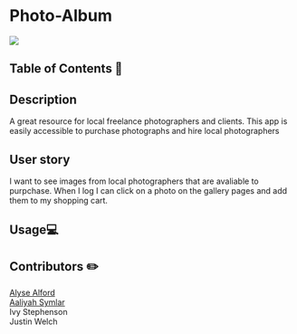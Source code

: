 # Photo-Album
<a href="#"><img src="https://img.shields.io/badge/javascript-80%25-blue"></a>

## Table of Contents 📖


## Description
<p>A great resource for local freelance photographers and clients. This app is easily accessible to purchase photographs and hire local photographers</p>

## User story
<P> I want to see images from local photographers that are avaliable to purpchase. When I log I can click on a photo on the gallery pages and add them to my shopping cart.</p>

## Usage💻


## Contributors ✏️
<a href="https://github.com/jojoford" target="_blank">
Alyse Alford </a>
<br>
<a href="https://github.com/symlara" target="_blank">Aaliyah Symlar</a>
<br>
Ivy Stephenson
<br>
Justin Welch